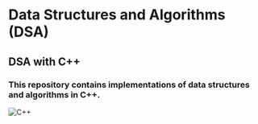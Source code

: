  # Data Structures and Algorithms (DSA)

 ## DSA with C++

 ### This repository contains implementations of data structures and algorithms in C++.

 
 ![C++](https://img.shields.io/badge/c++-%2300599C.svg?style=for-the-badge&logo=c%2B%2B&logoColor=white)
